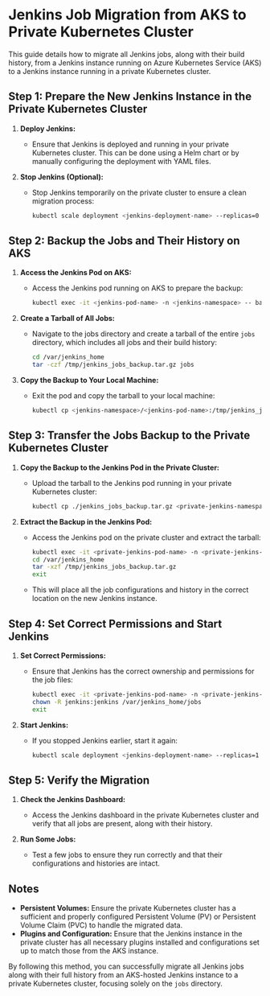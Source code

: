# Jenkins Job Migration from AKS to Private Kubernetes Cluster

This guide details how to migrate all Jenkins jobs, along with their build history, from a Jenkins instance running on Azure Kubernetes Service (AKS) to a Jenkins instance running in a private Kubernetes cluster.

## Step 1: Prepare the New Jenkins Instance in the Private Kubernetes Cluster

1. **Deploy Jenkins:**
   - Ensure that Jenkins is deployed and running in your private Kubernetes cluster. This can be done using a Helm chart or by manually configuring the deployment with YAML files.

2. **Stop Jenkins (Optional):**
   - Stop Jenkins temporarily on the private cluster to ensure a clean migration process:
     ```bash
     kubectl scale deployment <jenkins-deployment-name> --replicas=0 -n <private-jenkins-namespace>
     ```

## Step 2: Backup the Jobs and Their History on AKS

1. **Access the Jenkins Pod on AKS:**
   - Access the Jenkins pod running on AKS to prepare the backup:
     ```bash
     kubectl exec -it <jenkins-pod-name> -n <jenkins-namespace> -- bash
     ```

2. **Create a Tarball of All Jobs:**
   - Navigate to the jobs directory and create a tarball of the entire `jobs` directory, which includes all jobs and their build history:
     ```bash
     cd /var/jenkins_home
     tar -czf /tmp/jenkins_jobs_backup.tar.gz jobs
     ```

3. **Copy the Backup to Your Local Machine:**
   - Exit the pod and copy the tarball to your local machine:
     ```bash
     kubectl cp <jenkins-namespace>/<jenkins-pod-name>:/tmp/jenkins_jobs_backup.tar.gz ./jenkins_jobs_backup.tar.gz
     ```

## Step 3: Transfer the Jobs Backup to the Private Kubernetes Cluster

1. **Copy the Backup to the Jenkins Pod in the Private Cluster:**
   - Upload the tarball to the Jenkins pod running in your private Kubernetes cluster:
     ```bash
     kubectl cp ./jenkins_jobs_backup.tar.gz <private-jenkins-namespace>/<private-jenkins-pod-name>:/tmp/jenkins_jobs_backup.tar.gz
     ```

2. **Extract the Backup in the Jenkins Pod:**
   - Access the Jenkins pod on the private cluster and extract the tarball:
     ```bash
     kubectl exec -it <private-jenkins-pod-name> -n <private-jenkins-namespace> -- bash
     cd /var/jenkins_home
     tar -xzf /tmp/jenkins_jobs_backup.tar.gz
     exit
     ```

   - This will place all the job configurations and history in the correct location on the new Jenkins instance.

## Step 4: Set Correct Permissions and Start Jenkins

1. **Set Correct Permissions:**
   - Ensure that Jenkins has the correct ownership and permissions for the job files:
     ```bash
     kubectl exec -it <private-jenkins-pod-name> -n <private-jenkins-namespace> -- bash
     chown -R jenkins:jenkins /var/jenkins_home/jobs
     exit
     ```

2. **Start Jenkins:**
   - If you stopped Jenkins earlier, start it again:
     ```bash
     kubectl scale deployment <jenkins-deployment-name> --replicas=1 -n <private-jenkins-namespace>
     ```

## Step 5: Verify the Migration

1. **Check the Jenkins Dashboard:**
   - Access the Jenkins dashboard in the private Kubernetes cluster and verify that all jobs are present, along with their history.

2. **Run Some Jobs:**
   - Test a few jobs to ensure they run correctly and that their configurations and histories are intact.

## Notes

- **Persistent Volumes:** Ensure the private Kubernetes cluster has a sufficient and properly configured Persistent Volume (PV) or Persistent Volume Claim (PVC) to handle the migrated data.
- **Plugins and Configuration:** Ensure that the Jenkins instance in the private cluster has all necessary plugins installed and configurations set up to match those from the AKS instance.

By following this method, you can successfully migrate all Jenkins jobs along with their full history from an AKS-hosted Jenkins instance to a private Kubernetes cluster, focusing solely on the `jobs` directory.

